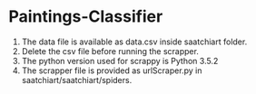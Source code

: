 # Paintings-Classifier

1. The data file is available as data.csv inside saatchiart folder. 
2. Delete the csv file before running the scrapper.
3. The python version used for scrappy is Python 3.5.2
4. The scrapper file is provided as urlScraper.py in saatchiart/saatchiart/spiders.

